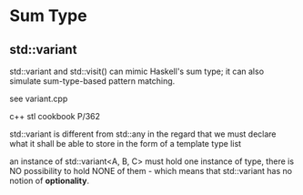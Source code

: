 # Sum Type

## std::variant

std::variant and std::visit() can mimic Haskell's sum type;
it can also simulate sum-type-based pattern matching.

see variant.cpp

c++ stl cookbook P/362

std::variant is different from std::any in the regard that we must declare what 
it shall be able to store in the form of a template type list

an instance of std::variant<A, B, C> must hold one instance of type, there is NO
possibility to hold NONE of them - which means that std::variant has no notion
of **optionality**.
